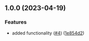 ## 1.0.0 (2023-04-19)


### Features

* added functionality ([#4](https://github.com/justtrackio/terraform-aws-kinesis/issues/4)) ([1e854d2](https://github.com/justtrackio/terraform-aws-kinesis/commit/1e854d214b3416a3ec57cbd7a5deeb0c00f8357d))
